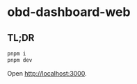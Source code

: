 # obd-dashboard-web

## TL;DR

```bash
pnpm i
pnpm dev
```

Open [http://localhost:3000](http://localhost:3000).